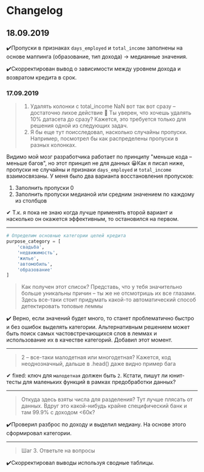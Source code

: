 # Changelog

## 18.09.2019

✔️Пропуски в признаках `days_employed` и `total_income` заполнены на основе маппинга (образование, тип дохода) -> медианные значения.

✔️Скорректирован вывод о зависимости между уровнем дохода и возвратом кредита в срок.

### 17.09.2019

> 1. Удалять колонки с total_income NaN вот так вот сразу – достаточно лихое действие 🙂 Ты уверен, что хочешь удалять 10% датасета до сразу? Кажется, это требуется только для решения одной из следующих задач.
> 2. Я бы еще тут поисследовал, насколько случайны пропуски. Например, посмотрел бы как распределены пропуски в разных колонках.

Видимо мой мозг разработчика работает по принципу "меньше кода – меньше багов", но этот принцип не для данных 😀Как я писал ниже, пропуски не случайны и признаки `days_employed` и `total_income` взаимосвязаны. У меня было два варианта восстановления пропусков:

1. Заполнить пропуски 0
2. Заполнить пропуски медианой или средним значением по каждому из столбцов

✔ Т.к. я пока не знаю когда лучше применять второй вариант и насколько он окажется эффективным, то остановился на первом.

----

```python
# Определим основные категории целей кредита
purpose_category = [
    'свадьба',
    'недвижимость',
    'жилье',
    'автомобиль',
    'образование'
]
```

> Как получен этот список? Представь, что у тебя значительно больше уникальны причин – ты же не отсмотришь их все глазами. Здесь все-таки стоит придумать какой-то автоматический способ детектировать топовые леммы

✔️ Верно, если значений будет много, то станет проблематично быстро и без ошибок выделять категории. Альтернативным решением может быть поиск самых частовстречающихся слов в леммах и использование их в качестве категорий. Добавил этот момент.

----

> 2 – все-таки малодетная или многодетная? Кажется, код неоднозначный, дальше в .head() даже видно пример бага

✔ fixed: ключ для `малодетная` должен быть `2`. Кстати, пишут ли юнит-тесты для маленьких функций в рамках предобработки данных?

----

> Откуда здесь взяты числа для разделения? Тут лучше плясать от данных. Вдруг это какой-нибудь крайне специфический банк и там 99.9% с доходом <60к?

✔️Проверил разброс по доходу и выделил медиану. На основе этого сформировал категории.

----

> Шаг 3. Ответьте на вопросы

✔️Скорректировал выводы используя сводные таблицы.

